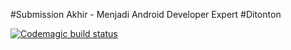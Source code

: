 #Submission Akhir - Menjadi Android Developer Expert
#Ditonton

[![Codemagic build status](https://api.codemagic.io/apps/63f1965afad173e805458d91/release-workflow/status_badge.svg)](https://codemagic.io/apps/63f1965afad173e805458d91/release-workflow/latest_build)
